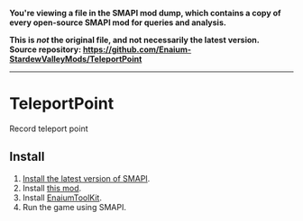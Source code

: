**You're viewing a file in the SMAPI mod dump, which contains a copy of every open-source SMAPI mod
for queries and analysis.**

**This is _not_ the original file, and not necessarily the latest version.**  
**Source repository: https://github.com/Enaium-StardewValleyMods/TeleportPoint**

----

# TeleportPoint
Record teleport point
## Install
1. [Install the latest version of SMAPI](https://smapi.io/).
2. Install [this mod](https://www.curseforge.com/stardewvalley/mods/teleportpoint).
3. Install [EnaiumToolKit](https://www.curseforge.com/stardewvalley/mods/enaiumtoolkit).
4. Run the game using SMAPI.